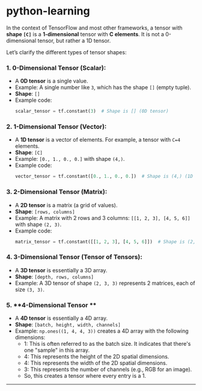 ﻿# python-learning


 In the context of TensorFlow and most other frameworks, a tensor with **shape `[C]`** is a **1-dimensional** tensor with **C elements**. It is not a 0-dimensional tensor, but rather a 1D tensor.

Let’s clarify the different types of tensor shapes:

### 1. **0-Dimensional Tensor (Scalar):**
   - A **0D tensor** is a single value. 
   - Example: A single number like `3`, which has the shape `[]` (empty tuple).
   - **Shape**: `[]`
   - Example code:
     ```python
     scalar_tensor = tf.constant(3)  # Shape is [] (0D tensor)
     ```

### 2. **1-Dimensional Tensor (Vector):**
   - A **1D tensor** is a vector of elements. For example, a tensor with `C=4` elements.
   - **Shape**: `[C]`
   - Example: `[0., 1., 0., 0.]` with shape `(4,)`.
   - Example code:
     ```python
     vector_tensor = tf.constant([0., 1., 0., 0.])  # Shape is (4,) (1D tensor)
     ```

### 3. **2-Dimensional Tensor (Matrix):**
   - A **2D tensor** is a matrix (a grid of values).
   - **Shape**: `[rows, columns]`
   - Example: A matrix with 2 rows and 3 columns: `[[1, 2, 3], [4, 5, 6]]` with shape `(2, 3)`.
   - Example code:
     ```python
     matrix_tensor = tf.constant([[1, 2, 3], [4, 5, 6]])  # Shape is (2, 3) (2D tensor)
     ```

### 4. **3-Dimensional Tensor (Tensor of Tensors):**
   - A **3D tensor** is essentially a 3D array.
   - **Shape**: `[depth, rows, columns]`
   - Example: A 3D tensor of shape `(2, 3, 3)` represents 2 matrices, each of size `(3, 3)`.

### 5. **4-Dimensional Tensor ** 
   - A **4D tensor** is essentially a 4D array.
   - **Shape**: `[batch, height, width, channels]`
   - Example: `np.ones((1, 4, 4, 3))` creates a 4D array with the following dimensions:
        - 1: This is often referred to as the batch size. It indicates that there's one "sample" in this array.
        - 4: This represents the height of the 2D spatial dimensions.
        - 4: This represents the width of the 2D spatial dimensions.
        - 3: This represents the number of channels (e.g., RGB for an image).
        - So, this creates a tensor where every entry is a 1.


---

